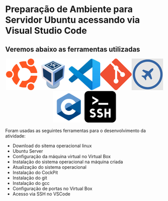# Preparação de Ambiente para Servidor Ubuntu acessando via Visual Studio Code

## Veremos abaixo as ferramentas utilizadas
<p align="center">
<img src=logoubuntu.png width=100 height=100><img src=logovirtualbox.png width=100 height=100><img src=logovscode.jpg width=100 height=100><img src=logogit.png width=100 height=100><img src=cockpit.png width=100 height=100><img src=logolinguagemc.png width=100 height=100><img src=logossh.png width=100 height=100>
</p>
Foram usadas as seguintes ferramentas para o desenvolvimento da atividade:

- Download do sitema operacional linux
- Ubuntu Server
- Configuração da máquina virtual no Virtual Box
- Instalação do sistema operacional na máquina criada
- Atualização do sistema operacional
- Instalação do CockPit
- Instalação do git
- Instalação do gcc
- Configuração de portas no Virtual Box
- Acesso via SSH no VSCode
 






